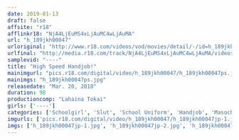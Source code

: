 ```yaml
---
date: 2019-01-13
draft: false
affsite: "r18"
afflinkr18: "NjA4LjEuMS4xLjAuMC4wLjAuMA"
url: "h_189jkh00047"
urloriginal: "http://www.r18.com/videos/vod/movies/detail/-/id=h_189jkh00047"
urlfinal: "http://media.r18.com/track/NjA4LjEuMS4xLjAuMC4wLjAuMA/videos/vod/movies/detail/-/id=h_189jkh00047"
samplevid: "----"
title: "High Speed Handjob!"
mainimgurl: "pics.r18.com/digital/video/h_189jkh00047/h_189jkh00047ps.jpg"
mainimgs: "h_189jkh00047ps.jpg"
releasedate: "Mar. 20, 2018"
duration: 98
productioncomp: "Lahaina Tokai"
girls: ['----']
categories: ['Schoolgirl', 'Slut', 'School Uniform', 'Handjob', 'Masochist Man']
imgurls: ['pics.r18.com/digital/video/h_189jkh00047/h_189jkh00047jp-1.jpg', 'pics.r18.com/digital/video/h_189jkh00047/h_189jkh00047jp-2.jpg', 'pics.r18.com/digital/video/h_189jkh00047/h_189jkh00047jp-3.jpg', 'pics.r18.com/digital/video/h_189jkh00047/h_189jkh00047jp-4.jpg', 'pics.r18.com/digital/video/h_189jkh00047/h_189jkh00047jp-5.jpg', 'pics.r18.com/digital/video/h_189jkh00047/h_189jkh00047jp-6.jpg', 'pics.r18.com/digital/video/h_189jkh00047/h_189jkh00047jp-7.jpg', 'pics.r18.com/digital/video/h_189jkh00047/h_189jkh00047jp-8.jpg', 'pics.r18.com/digital/video/h_189jkh00047/h_189jkh00047jp-9.jpg', 'pics.r18.com/digital/video/h_189jkh00047/h_189jkh00047jp-10.jpg', 'pics.r18.com/digital/video/h_189jkh00047/h_189jkh00047jp-11.jpg', 'pics.r18.com/digital/video/h_189jkh00047/h_189jkh00047jp-12.jpg', 'pics.r18.com/digital/video/h_189jkh00047/h_189jkh00047jp-13.jpg', 'pics.r18.com/digital/video/h_189jkh00047/h_189jkh00047jp-14.jpg', 'pics.r18.com/digital/video/h_189jkh00047/h_189jkh00047jp-15.jpg', 'pics.r18.com/digital/video/h_189jkh00047/h_189jkh00047jp-16.jpg', 'pics.r18.com/digital/video/h_189jkh00047/h_189jkh00047jp-17.jpg', 'pics.r18.com/digital/video/h_189jkh00047/h_189jkh00047jp-18.jpg', 'pics.r18.com/digital/video/h_189jkh00047/h_189jkh00047jp-19.jpg', 'pics.r18.com/digital/video/h_189jkh00047/h_189jkh00047jp-20.jpg']
imgs: ['h_189jkh00047jp-1.jpg', 'h_189jkh00047jp-2.jpg', 'h_189jkh00047jp-3.jpg', 'h_189jkh00047jp-4.jpg', 'h_189jkh00047jp-5.jpg', 'h_189jkh00047jp-6.jpg', 'h_189jkh00047jp-7.jpg', 'h_189jkh00047jp-8.jpg', 'h_189jkh00047jp-9.jpg', 'h_189jkh00047jp-10.jpg', 'h_189jkh00047jp-11.jpg', 'h_189jkh00047jp-12.jpg', 'h_189jkh00047jp-13.jpg', 'h_189jkh00047jp-14.jpg', 'h_189jkh00047jp-15.jpg', 'h_189jkh00047jp-16.jpg', 'h_189jkh00047jp-17.jpg', 'h_189jkh00047jp-18.jpg', 'h_189jkh00047jp-19.jpg', 'h_189jkh00047jp-20.jpg']
---
```

